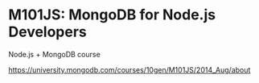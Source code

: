 # M101JS: MongoDB for Node.js Developers

Node.js + MongoDB course

https://university.mongodb.com/courses/10gen/M101JS/2014_Aug/about
